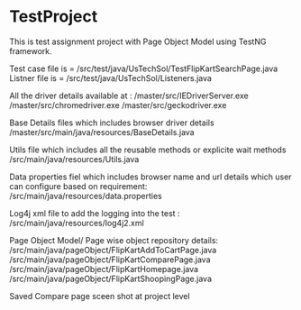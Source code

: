 # TestProject

This is test assignment project with Page Object Model using TestNG framework.

Test case file is = /src/test/java/UsTechSol/TestFlipKartSearchPage.java
Listner file is = /src/test/java/UsTechSol/Listeners.java

All the driver details available at :
/master/src/IEDriverServer.exe
/master/src/chromedriver.exe
/master/src/geckodriver.exe

Base Details files which includes browser driver details 
 /master/src/main/java/resources/BaseDetails.java
 
 
Utils file which includes all the reusable methods or explicite wait methods
 /src/main/java/resources/Utils.java

Data properties fiel which includes browser name and url details which user can configure based on requirement:
 /src/main/java/resources/data.properties
 
Log4j xml file to add the logging into the test :
 /src/main/java/resources/log4j2.xml
 
 Page Object Model/ Page wise object repository details:
 /src/main/java/pageObject/FlipKartAddToCartPage.java
 /src/main/java/pageObject/FlipKartComparePage.java
 /src/main/java/pageObject/FlipKartHomepage.java
 /src/main/java/pageObject/FlipKartShoopingPage.java
 
Saved  Compare page sceen shot at project level
 
 
